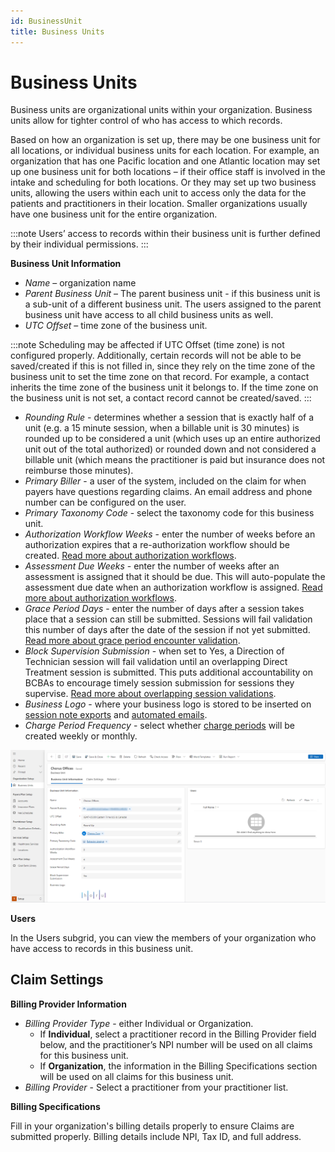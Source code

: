 ```yaml
---
id: BusinessUnit
title: Business Units
---
```

# Business Units

Business units are organizational units within your organization. Business units allow for tighter control of who has access to which records. 

Based on how an organization is set up, there may be one business unit for all locations, or individual business units for each location. For example, an organization that has one Pacific location and one Atlantic location may set up one business unit for both locations – if their office staff is involved in the intake and scheduling for both locations. Or they may set up two business units, allowing the users within each unit to access only the data for the patients and practitioners in their location. Smaller organizations usually have one business unit for the entire organization. 

:::note
Users’ access to records within their business unit is further defined by their individual permissions.
:::

**Business Unit Information**

- *Name* – organization name
- *Parent Business Unit* – The parent business unit - if this business unit is a sub-unit of a different business unit. The users assigned to the parent business unit have access to all child business units as well.
- *UTC Offset* – time zone of the business unit. 

:::note
Scheduling may be affected if UTC Offset (time zone) is not configured properly. Additionally, certain records will not be able to be saved/created if this is not filled in, since they rely on the time zone of the business unit to set the time zone on that record. For example, a contact inherits the time zone of the business unit it belongs to. If the time zone on the business unit is not set, a contact record cannot be created/saved.
:::

- *Rounding Rule* - determines whether a session that is exactly half of a unit (e.g. a 15 minute session, when a billable unit is 30 minutes) is rounded up to be considered a unit (which uses up an entire authorized unit out of the total authorized) or rounded down and not considered a billable unit (which means the practitioner is paid but insurance does not reimburse those minutes).
- *Primary Biller* - a user of the system, included on the claim for when payers have questions regarding claims. An email address and phone number can be configured on the user.
- *Primary Taxonomy Code* - select the taxonomy code for this business unit.
- *Authorization Workflow Weeks* - enter the number of weeks before an authorization expires that a re-authorization workflow should be created. [Read more about authorization workflows](../CRM/AuthWF.md).
- *Assessment Due Weeks* - enter the number of weeks after an assessment is assigned that it should be due. This will auto-populate the assessment due date when an authorization workflow is assigned. [Read more about authorization workflows](../CRM/AuthWF.md).
- *Grace Period Days* - enter the number of days after a session takes place that a session can still be submitted. Sessions will fail validation this number of days after the date of the session if not yet submitted. [Read more about grace period encounter validation](../Scheduling/EncounterValdations.md/#encounter-service-is-not-within-grace-period).
- *Block Supervision Submission* - when set to Yes, a Direction of Technician session will fail validation until an overlapping Direct Treatment session is submitted. This puts additional accountability on BCBAs to encourage timely session submission for sessions they supervise. [Read more about overlapping session validations](../Scheduling/EncounterValdations.md/#overlapping-direct-care-session-was-not-yet-submitted).
- *Business Logo* - where your business logo is stored to be inserted on [session note exports](../Patients/Overview.md/#export-patient-session-notes) and [automated emails](../Patients/Connection.md/#primary-contact-engagement-emails).
- *Charge Period Frequency* - select whether [charge periods](../Billing/ChargePeriods.md) will be created weekly or monthly.

<img src ="/img/BU.png" width="900"/>

**Users**

In the Users subgrid, you can view the members of your organization who have access to records in this business unit.

## Claim Settings

**Billing Provider Information**

- *Billing Provider Type* - either Individual or Organization. 
    - If **Individual**, select a practitioner record in the Billing Provider field below, and the practitioner’s NPI number will be used on all claims for this business unit. 
    - If **Organization**, the information in the Billing Specifications section will be used on all claims for this business unit.
- *Billing Provider* - Select a practitioner from your practitioner list.

**Billing Specifications**

Fill in your organization's billing details properly to ensure Claims are submitted properly. Billing details include NPI, Tax ID, and full address.